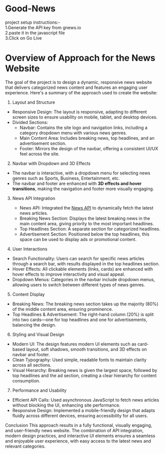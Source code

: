 # Good-News
 project setup instructions:-  
   1.Generate the API key from gnews.io  
   2.paste it in the javascript file   
   3.Click on Go Live  

   # Overview of Approach for the News Website

The goal of the project is to design a dynamic, responsive news website that delivers categorized news content and features an engaging user experience. Here's a summary of the approach used to create the website:

 1. Layout and Structure
   - Responsive Design: The layout is responsive, adapting to different screen sizes to ensure usability on mobile, tablet, and desktop devices.
   - Divided Sections:
     - Navbar: Contains the site logo and navigation links, including a category dropdown menu with various news genres.
     - Main Content Area: Includes breaking news, top headlines, and an advertisement section.
     - Footer: Mirrors the design of the navbar, offering a consistent UI/UX feel across the site.
   
 2. Navbar with Dropdown and 3D Effects
   - The navbar is interactive, with a dropdown menu for selecting news genres such as Sports, Business, Entertainment, etc.
   - The navbar and footer are enhanced with **3D effects and hover transitions**, making the navigation and footer more visually engaging.

3. News API Integration
   - News API: Integrated the [News API](https://gnews.io) to dynamically fetch the latest news articles.
   - Breaking News Section: Displays the latest breaking news in the main content area, giving priority to the most important headlines.
   - Top Headlines Section: A separate section for categorized headlines.
   - Advertisement Section: Positioned below the top headlines, this space can be used to display ads or promotional content.

 4. User Interactions
   - Search Functionality: Users can search for specific news articles through a search bar, with results displayed in the top headlines section.
   - Hover Effects: All clickable elements (links, cards) are enhanced with hover effects to improve interactivity and visual appeal.
   - Dropdown Menus: Categories in the navbar include dropdown menus, allowing users to switch between different types of news genres.

 5. Content Display
   - Breaking News: The breaking news section takes up the majority (80%) of the middle content area, ensuring prominence.
   - Top Headlines & Advertisement: The right-hand column (20%) is split into two cards—one for top headlines and one for advertisements, balancing the design.

 6. Styling and Visual Design
   - Modern UI: The design features modern UI elements such as card-based layout, soft shadows, smooth transitions, and 3D effects on navbar and footer.
   - Clean Typography: Used simple, readable fonts to maintain clarity across all sections.
   - Visual Hierarchy: Breaking news is given the largest space, followed by top headlines and the ad section, creating a clear hierarchy for content consumption.

 7. Performance and Usability
   - Efficient API Calls: Used asynchronous JavaScript to fetch news articles without blocking the UI, enhancing site performance.
   - Responsive Design: Implemented a mobile-friendly design that adapts fluidly across different devices, ensuring accessibility for all users.

 Conclusion
This approach results in a fully functional, visually engaging, and user-friendly news website. The combination of API integration, modern design practices, and interactive UI elements ensures a seamless and enjoyable user experience, with easy access to the latest news and relevant categories. 

 
